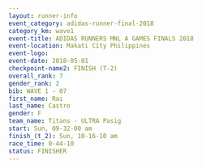 ```yaml
---
layout: runner-info 
event_category: adidas-runner-final-2018 
category_km: wave1 
event-title: ADIDAS RUNNERS MNL A GAMES FINALS 2018  
event-location: Makati City Philippines 
event-logo: 
event-date: 2018-05-01 
checkpoint-name2: FINISH (T-2) 
overall_rank: 7
gender_rank: 2
bib: WAVE 1 - 07
first_name: Rai
last_name: Castro
gender: F
team_name: Titans - ULTRA Pasig
start: Sun, 09-32-00 am
finish_(t_2): Sun, 10-16-10 am
race_time: 0-44-10
status: FINISHER
---
```


